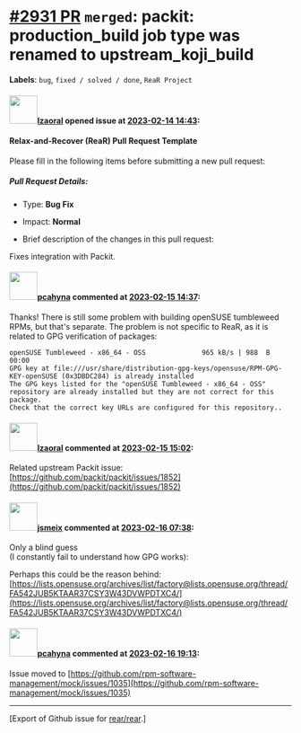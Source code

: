 [\#2931 PR](https://github.com/rear/rear/pull/2931) `merged`: packit: production\_build job type was renamed to upstream\_koji\_build
=====================================================================================================================================

**Labels**: `bug`, `fixed / solved / done`, `ReaR Project`

#### <img src="https://avatars.githubusercontent.com/u/48823770?v=4" width="50">[lzaoral](https://github.com/lzaoral) opened issue at [2023-02-14 14:43](https://github.com/rear/rear/pull/2931):

#### Relax-and-Recover (ReaR) Pull Request Template

Please fill in the following items before submitting a new pull request:

##### Pull Request Details:

-   Type: **Bug Fix**

-   Impact: **Normal**

-   Brief description of the changes in this pull request:

Fixes integration with Packit.

#### <img src="https://avatars.githubusercontent.com/u/26300485?u=9105d243bc9f7ade463a3e52e8dd13fa67837158&v=4" width="50">[pcahyna](https://github.com/pcahyna) commented at [2023-02-15 14:37](https://github.com/rear/rear/pull/2931#issuecomment-1431471131):

Thanks! There is still some problem with building openSUSE tumbleweed
RPMs, but that's separate. The problem is not specific to ReaR, as it is
related to GPG verification of packages:

    openSUSE Tumbleweed - x86_64 - OSS              965 kB/s | 988  B     00:00    
    GPG key at file:///usr/share/distribution-gpg-keys/opensuse/RPM-GPG-KEY-openSUSE (0x3DBDC284) is already installed
    The GPG keys listed for the "openSUSE Tumbleweed - x86_64 - OSS" repository are already installed but they are not correct for this package.
    Check that the correct key URLs are configured for this repository..

#### <img src="https://avatars.githubusercontent.com/u/48823770?v=4" width="50">[lzaoral](https://github.com/lzaoral) commented at [2023-02-15 15:02](https://github.com/rear/rear/pull/2931#issuecomment-1431509985):

Related upstream Packit issue:
[https://github.com/packit/packit/issues/1852](https://github.com/packit/packit/issues/1852)

#### <img src="https://avatars.githubusercontent.com/u/1788608?u=925fc54e2ce01551392622446ece427f51e2f0ce&v=4" width="50">[jsmeix](https://github.com/jsmeix) commented at [2023-02-16 07:38](https://github.com/rear/rear/pull/2931#issuecomment-1432648629):

Only a blind guess  
(I constantly fail to understand how GPG works):

Perhaps this could be the reason behind:  
[https://lists.opensuse.org/archives/list/factory@lists.opensuse.org/thread/FA542JUB5KTAAR37CSY3W43DVWPDTXC4/](https://lists.opensuse.org/archives/list/factory@lists.opensuse.org/thread/FA542JUB5KTAAR37CSY3W43DVWPDTXC4/)

#### <img src="https://avatars.githubusercontent.com/u/26300485?u=9105d243bc9f7ade463a3e52e8dd13fa67837158&v=4" width="50">[pcahyna](https://github.com/pcahyna) commented at [2023-02-16 19:13](https://github.com/rear/rear/pull/2931#issuecomment-1433588040):

Issue moved to
[https://github.com/rpm-software-management/mock/issues/1035](https://github.com/rpm-software-management/mock/issues/1035)

------------------------------------------------------------------------

\[Export of Github issue for
[rear/rear](https://github.com/rear/rear).\]
